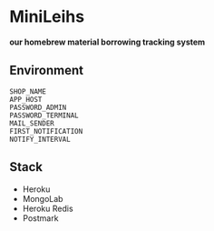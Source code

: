 # MiniLeihs

**our homebrew material borrowing tracking system**

## Environment

```
SHOP_NAME
APP_HOST
PASSWORD_ADMIN
PASSWORD_TERMINAL
MAIL_SENDER
FIRST_NOTIFICATION
NOTIFY_INTERVAL
```

## Stack

- Heroku
- MongoLab
- Heroku Redis
- Postmark
